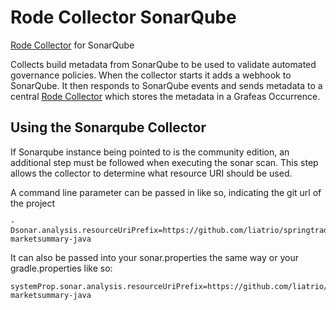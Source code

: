 # Rode Collector SonarQube

[Rode Collector](https://github.com/liatrio/rode-collector-service) for SonarQube 

Collects build metadata from SonarQube to be used to validate automated governance policies. When the collector starts it adds a webhook to SonarQube. It then responds to SonarQube events and sends metadata to a central [Rode Collector](https://github.com/liatrio/rode-collector-service) which stores the metadata in a Grafeas Occurrence.

## Using the Sonarqube Collector
If Sonarqube instance being pointed to is the community edition, an additional step must be followed when executing the sonar scan. This step allows the collector to determine what resource URI should be used.

A command line parameter can be passed in like so, indicating the git url of the project
```
-Dsonar.analysis.resourceUriPrefix=https://github.com/liatrio/springtrader-marketsummary-java
```

It can also be passed into your sonar.properties the same way or your gradle.properties like so:
```
systemProp.sonar.analysis.resourceUriPrefix=https://github.com/liatrio/springtrader-marketsummary-java
```